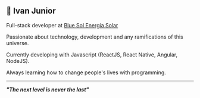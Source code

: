 ## 🚀 Ivan Junior

Full-stack developer at [Blue Sol Energia Solar](https://www.linkedin.com/company/bluesolenergiasolar)

Passionate about technology, development and any ramifications of this universe.

Currently developing with Javascript (ReactJS, React Native, Angular, NodeJS).

Always learning how to change people's lives with programming.

___
**_"The next level is never the last"_**
